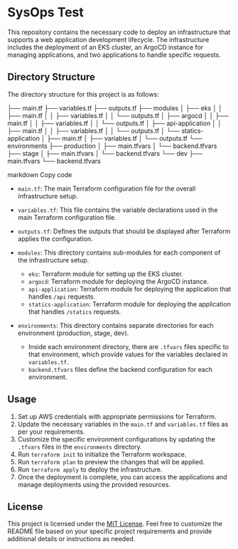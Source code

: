 # SysOps Test

This repository contains the necessary code to deploy an infrastructure that supports a web application development lifecycle. The infrastructure includes the deployment of an EKS cluster, an ArgoCD instance for managing applications, and two applications to handle specific requests.

## Directory Structure

The directory structure for this project is as follows:

├── main.tf
├── variables.tf
├── outputs.tf
├── modules
│ ├── eks
│ │ ├── main.tf
│ │ ├── variables.tf
│ │ └── outputs.tf
│ ├── argocd
│ │ ├── main.tf
│ │ ├── variables.tf
│ │ └── outputs.tf
│ ├── api-application
│ │ ├── main.tf
│ │ ├── variables.tf
│ │ └── outputs.tf
│ └── statics-application
│ ├── main.tf
│ ├── variables.tf
│ └── outputs.tf
└── environments
├── production
│ ├── main.tfvars
│ └── backend.tfvars
├── stage
│ ├── main.tfvars
│ └── backend.tfvars
└── dev
├── main.tfvars
└── backend.tfvars

markdown
Copy code

- `main.tf`: The main Terraform configuration file for the overall infrastructure setup.
- `variables.tf`: This file contains the variable declarations used in the main Terraform configuration file.
- `outputs.tf`: Defines the outputs that should be displayed after Terraform applies the configuration.

- `modules`: This directory contains sub-modules for each component of the infrastructure setup.
  - `eks`: Terraform module for setting up the EKS cluster.
  - `argocd`: Terraform module for deploying the ArgoCD instance.
  - `api-application`: Terraform module for deploying the application that handles `/api` requests.
  - `statics-application`: Terraform module for deploying the application that handles `/statics` requests.

- `environments`: This directory contains separate directories for each environment (production, stage, dev).
  - Inside each environment directory, there are `.tfvars` files specific to that environment, which provide values for the variables declared in `variables.tf`.
  - `backend.tfvars` files define the backend configuration for each environment.

## Usage

1. Set up AWS credentials with appropriate permissions for Terraform.
2. Update the necessary variables in the `main.tf` and `variables.tf` files as per your requirements.
3. Customize the specific environment configurations by updating the `.tfvars` files in the `environments` directory.
4. Run `terraform init` to initialize the Terraform workspace.
5. Run `terraform plan` to preview the changes that will be applied.
6. Run `terraform apply` to deploy the infrastructure.
7. Once the deployment is complete, you can access the applications and manage deployments using the provided resources.

## License

This project is licensed under the [MIT License](LICENSE).
Feel free to customize the README file based on your specific project requirements and provide additional details or instructions as needed.